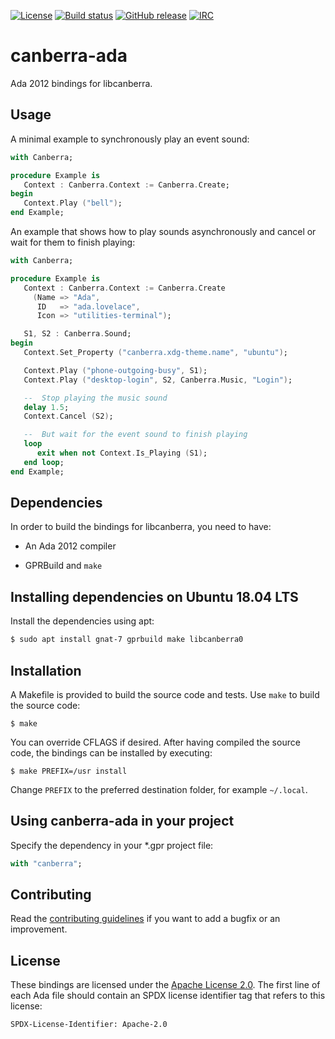 [![License](https://img.shields.io/github/license/onox/canberra-ada.svg?color=blue)](https://github.com/onox/canberra-ada/blob/master/LICENSE)
[![Build status](https://img.shields.io/shippable/5f48c98581e85600069326f5/master.svg)](https://app.shippable.com/github/onox/canberra-ada)
[![GitHub release](https://img.shields.io/github/release/onox/canberra-ada.svg)](https://github.com/onox/canberra-ada/releases/latest)
[![IRC](https://img.shields.io/badge/IRC-%23ada%20on%20freenode-orange.svg)](https://webchat.freenode.net/?channels=ada)

# canberra-ada

Ada 2012 bindings for libcanberra.

## Usage

A minimal example to synchronously play an event sound:

```ada
with Canberra;

procedure Example is
   Context : Canberra.Context := Canberra.Create;
begin
   Context.Play ("bell");
end Example;
```

An example that shows how to play sounds asynchronously
and cancel or wait for them to finish playing:

```ada
with Canberra;

procedure Example is
   Context : Canberra.Context := Canberra.Create
     (Name => "Ada",
      ID   => "ada.lovelace",
      Icon => "utilities-terminal");

   S1, S2 : Canberra.Sound;
begin
   Context.Set_Property ("canberra.xdg-theme.name", "ubuntu");

   Context.Play ("phone-outgoing-busy", S1);
   Context.Play ("desktop-login", S2, Canberra.Music, "Login");

   --  Stop playing the music sound
   delay 1.5;
   Context.Cancel (S2);

   --  But wait for the event sound to finish playing
   loop
      exit when not Context.Is_Playing (S1);
   end loop;
end Example;
```

## Dependencies

In order to build the bindings for libcanberra, you need to have:

 * An Ada 2012 compiler

 * GPRBuild and `make`

## Installing dependencies on Ubuntu 18.04 LTS

Install the dependencies using apt:

```sh
$ sudo apt install gnat-7 gprbuild make libcanberra0
```

## Installation

A Makefile is provided to build the source code and tests. Use `make` to build
the source code:

```
$ make
```

You can override CFLAGS if desired. After having compiled the source code,
the bindings can be installed by executing:

```
$ make PREFIX=/usr install
```

Change `PREFIX` to the preferred destination folder, for example `~/.local`.

## Using canberra-ada in your project

Specify the dependency in your \*.gpr project file:

```ada
with "canberra";
```

## Contributing

Read the [contributing guidelines][url-contributing] if you want to add
a bugfix or an improvement.

## License

These bindings are licensed under the [Apache License 2.0][url-apache].
The first line of each Ada file should contain an SPDX license identifier tag that
refers to this license:

    SPDX-License-Identifier: Apache-2.0

  [url-apache]: https://opensource.org/licenses/Apache-2.0
  [url-contributing]: /CONTRIBUTING.md
